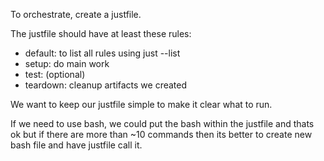 To orchestrate, create a justfile.

The justfile should have at least these rules:

- default: to list all rules using just --list
- setup: do main work
- test: (optional)
- teardown: cleanup artifacts we created

We want to keep our justfile simple to make it clear what to run.

If we need to use bash, we could put the bash within the justfile and thats ok but if there are more than ~10 commands then its better to create new bash file and have justfile call it.
